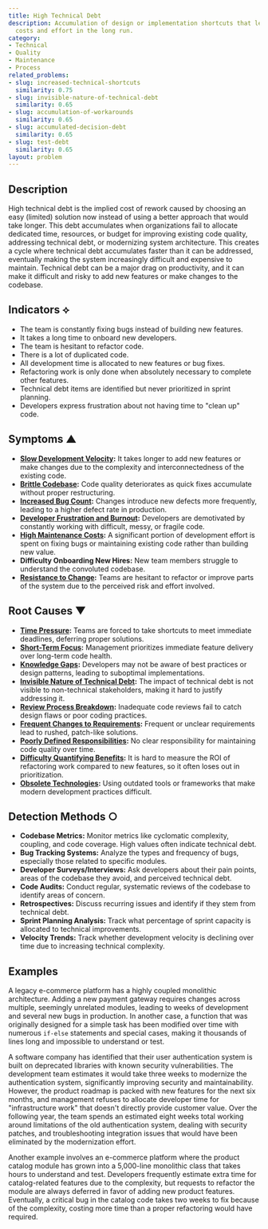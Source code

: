 ```yaml
---
title: High Technical Debt
description: Accumulation of design or implementation shortcuts that lead to increased
  costs and effort in the long run.
category:
- Technical
- Quality
- Maintenance
- Process
related_problems:
- slug: increased-technical-shortcuts
  similarity: 0.75
- slug: invisible-nature-of-technical-debt
  similarity: 0.65
- slug: accumulation-of-workarounds
  similarity: 0.65
- slug: accumulated-decision-debt
  similarity: 0.65
- slug: test-debt
  similarity: 0.65
layout: problem
---
```


## Description
High technical debt is the implied cost of rework caused by choosing an easy (limited) solution now instead of using a better approach that would take longer. This debt accumulates when organizations fail to allocate dedicated time, resources, or budget for improving existing code quality, addressing technical debt, or modernizing system architecture. This creates a cycle where technical debt accumulates faster than it can be addressed, eventually making the system increasingly difficult and expensive to maintain. Technical debt can be a major drag on productivity, and it can make it difficult and risky to add new features or make changes to the codebase.

## Indicators ⟡
- The team is constantly fixing bugs instead of building new features.
- It takes a long time to onboard new developers.
- The team is hesitant to refactor code.
- There is a lot of duplicated code.
- All development time is allocated to new features or bug fixes.
- Refactoring work is only done when absolutely necessary to complete other features.
- Technical debt items are identified but never prioritized in sprint planning.
- Developers express frustration about not having time to "clean up" code.

## Symptoms ▲

- **[Slow Development Velocity](slow-development-velocity.md):** It takes longer to add new features or make changes due to the complexity and interconnectedness of the existing code.
- **[Brittle Codebase](brittle-codebase.md):** Code quality deteriorates as quick fixes accumulate without proper restructuring.
- **[Increased Bug Count](increased-bug-count.md):** Changes introduce new defects more frequently, leading to a higher defect rate in production.
- **[Developer Frustration and Burnout](developer-frustration-and-burnout.md):** Developers are demotivated by constantly working with difficult, messy, or fragile code.
- **[High Maintenance Costs](high-maintenance-costs.md):** A significant portion of development effort is spent on fixing bugs or maintaining existing code rather than building new value.
- **Difficulty Onboarding New Hires:** New team members struggle to understand the convoluted codebase.
- **[Resistance to Change](resistance-to-change.md):** Teams are hesitant to refactor or improve parts of the system due to the perceived risk and effort involved.

## Root Causes ▼

- **[Time Pressure](time-pressure.md):** Teams are forced to take shortcuts to meet immediate deadlines, deferring proper solutions.
- **[Short-Term Focus](short-term-focus.md):** Management prioritizes immediate feature delivery over long-term code health.
- **[Knowledge Gaps](knowledge-gaps.md):** Developers may not be aware of best practices or design patterns, leading to suboptimal implementations.
- **[Invisible Nature of Technical Debt](invisible-nature-of-technical-debt.md):** The impact of technical debt is not visible to non-technical stakeholders, making it hard to justify addressing it.
- **[Review Process Breakdown](review-process-breakdown.md):** Inadequate code reviews fail to catch design flaws or poor coding practices.
- **[Frequent Changes to Requirements](frequent-changes-to-requirements.md):** Frequent or unclear requirements lead to rushed, patch-like solutions.
- **[Poorly Defined Responsibilities](poorly-defined-responsibilities.md):** No clear responsibility for maintaining code quality over time.
- **[Difficulty Quantifying Benefits](difficulty-quantifying-benefits.md):** It is hard to measure the ROI of refactoring work compared to new features, so it often loses out in prioritization.
- **[Obsolete Technologies](obsolete-technologies.md):** Using outdated tools or frameworks that make modern development practices difficult.

## Detection Methods ○

- **Codebase Metrics:** Monitor metrics like cyclomatic complexity, coupling, and code coverage. High values often indicate technical debt.
- **Bug Tracking Systems:** Analyze the types and frequency of bugs, especially those related to specific modules.
- **Developer Surveys/Interviews:** Ask developers about their pain points, areas of the codebase they avoid, and perceived technical debt.
- **Code Audits:** Conduct regular, systematic reviews of the codebase to identify areas of concern.
- **Retrospectives:** Discuss recurring issues and identify if they stem from technical debt.
- **Sprint Planning Analysis:** Track what percentage of sprint capacity is allocated to technical improvements.
- **Velocity Trends:** Track whether development velocity is declining over time due to increasing technical complexity.

## Examples
A legacy e-commerce platform has a highly coupled monolithic architecture. Adding a new payment gateway requires changes across multiple, seemingly unrelated modules, leading to weeks of development and several new bugs in production. In another case, a function that was originally designed for a simple task has been modified over time with numerous `if-else` statements and special cases, making it thousands of lines long and impossible to understand or test.

A software company has identified that their user authentication system is built on deprecated libraries with known security vulnerabilities. The development team estimates it would take three weeks to modernize the authentication system, significantly improving security and maintainability. However, the product roadmap is packed with new features for the next six months, and management refuses to allocate developer time for "infrastructure work" that doesn't directly provide customer value. Over the following year, the team spends an estimated eight weeks total working around limitations of the old authentication system, dealing with security patches, and troubleshooting integration issues that would have been eliminated by the modernization effort.

Another example involves an e-commerce platform where the product catalog module has grown into a 5,000-line monolithic class that takes hours to understand and test. Developers frequently estimate extra time for catalog-related features due to the complexity, but requests to refactor the module are always deferred in favor of adding new product features. Eventually, a critical bug in the catalog code takes two weeks to fix because of the complexity, costing more time than a proper refactoring would have required.